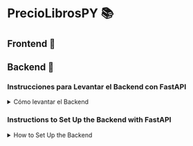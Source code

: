 # PrecioLibrosPY 📚

## Frontend 🎨

## Backend 🐍
### Instrucciones para Levantar el Backend con FastAPI

<details>
  <summary>Cómo levantar el Backend</summary>

  ### 📃 Requisitos previos
  Asegúrate de tener Python y el paquete `venv` instalados antes de seguir estos pasos.

  - Descarga e instala Python desde [python.org](https://www.python.org/downloads/)
  - Asegúrate de tener el paquete `venv` instalado (por lo general, está incluido con las versiones más recientes de Python)
  - abre la carpeta **Backend** desde tu terminal

  ### Crear un entorno virtual

  ```bash
  python -m venv venv
  ```

  Activar el entorno virtual:

  - En Windows:

    ```bash
    venv\Scripts\activate
    ```

  - En Linux/macOS:

    ```bash
    source venv/bin/activate
    ```

  Instalar los requisitos:
  ```bash
    pip install -r requirements.txt
  ```

  Prender la API con FastAPI:

  ```bash
  uvicorn main:app --reload
  ```

</details>

### Instructions to Set Up the Backend with FastAPI

<details>
  <summary>How to Set Up the Backend</summary>

  ### 📃 Prerequisites
  Make sure you have Python and the `venv` package installed before proceeding with these steps.

  - Download and install Python from [python.org](https://www.python.org/downloads/)
  - Ensure that the `venv` package is installed (it is usually included with the latest versions of Python)
  - open the **Backend** with your terminal

  ### Create a virtual environment

  ```bash
  python -m venv venv
  ```

  Activate the virtual environment:

  - On Windows:

    ```bash
    venv\Scripts\activate
    ```

  - On Linux/macOS:

    ```bash
    source venv/bin/activate
    ```

  Install the requirements:
  ```bash
    pip install -r requirements.txt
  ```

  Start the API with FastAPI:

  ```bash
  uvicorn main:app --reload
  ```

</details>